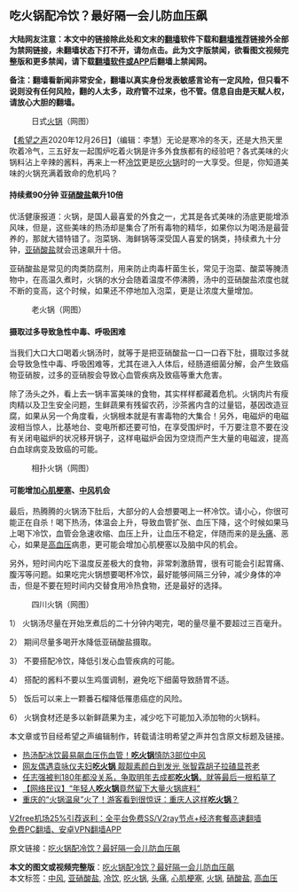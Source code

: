  <h2>吃火锅配冷饮？最好隔一会儿防血压飙</h2> <p class="notice"><b>大陆网友注意：本文中的链接除此处和文末的<a href="https://github.com/bannedbook/fanqiang" >翻墙</a>软件下载和<a href="https://github.com/killgcd/justmysocks/blob/master/README.md">翻墙推荐</a>链接外全部为禁网链接，未翻墙状态下打不开，请勿点击。此为文字版禁闻，欲看图文视频完整版和更多禁闻，请下载<a href="https://github.com/bannedbook/fanqiang">翻墙软件或APP</a>后翻墙上禁闻网。</p><p>备注：翻墙看新闻非常安全，翻墙以真实身份发表敏感言论有一定风险，但只看不说则没有任何风险，翻的人太多，政府管不过来，也不管。信息自由是天赋人权，请放心大胆的翻墙。</b></p>  <div class="entry"> <figure><figcaption>日式<a href="https://www.bannedbook.org/bnews/tag/%e7%81%ab%e9%94%85/" class="st_tag internal_tag" rel="tag" title="标签 火锅 下的日志">火锅</a>（网图）</figcaption></figure> <p>【<span class='wp_keywordlink_affiliate'><a href="https://www.soundofhope.org" title="希望之声" target="_blank">希望之声</a></span>2020年12月26日】（编辑：李慧）无论是寒冷的冬天，还是大热天里吹着冷气，三五好友一起围炉吃着火锅是许多外食族都有的经验吧？各式美味的火锅料沾上辛辣的酱料，再来上一杯<a href="https://www.bannedbook.org/bnews/tag/%E5%86%B7%E9%A5%AE/" class="st_tag internal_tag" rel="tag" title="标签 冷饮 下的日志">冷饮</a>更是<a href="https://www.bannedbook.org/bnews/tag/%E5%90%83%E7%81%AB%E9%94%85/" class="st_tag internal_tag" rel="tag" title="标签 吃火锅 下的日志">吃火锅</a>时的一大享受。但是，你知道美味的火锅充满着致命的危机吗？</p> <h4><strong>持续煮90分钟 亚<a href="https://www.bannedbook.org/bnews/tag/%E7%A1%9D%E9%85%B8%E7%9B%90/" class="st_tag internal_tag" rel="tag" title="标签 硝酸盐 下的日志">硝酸盐</a>飙升10倍</strong></h4> <p>优活健康报道：火锅，是国人最喜爱的外食之一，尤其是各式美味的汤底更能增添风味，但是，这些美味的热汤却是集合了所有毒物的精华，如果你以为喝汤是最营养的，那就大错特错了。泡菜锅、海鲜锅等深受国人喜爱的锅类，持续煮九十分钟，<a href="https://www.bannedbook.org/bnews/tag/%E4%BA%9A%E7%A1%9D%E9%85%B8%E7%9B%90/" class="st_tag internal_tag" rel="tag" title="标签 亚硝酸盐 下的日志">亚硝酸盐</a>就会迅速飙升十倍。</p> <p>亚硝酸盐是常见的肉类防腐剂，用来防止肉毒杆菌生长，常见于泡菜、酸菜等腌渍物中，在高温久煮时，火锅的水分会随着温度不停沸腾，汤中的亚硝酸盐浓度也就不断的变高，这个时候，如果还不停地加入泡菜，更是让浓度大量增加。</p>  <figure><figcaption> 老火锅（网图）</figcaption></figure> <h4><strong>摄取过多导致急性中毒、呼吸困难</strong></h4> <p>当我们大口大口喝着火锅汤时，就等于是把亚硝酸盐一口一口吞下肚，摄取过多就会导致急性中毒、呼吸困难等，尤其在进入人体后，经肠道细菌分解，会产生致癌物亚硝胺，过多的亚硝胺会导致心血管疾病及致癌等重大危害。</p> <p>除了汤头之外，看上去一锅丰富美味的食物，其实样样都藏着危机。火锅肉片有瘦肉精以及卫生安全问题，生鲜蔬果有残留农药，沙茶酱内含的过量铝，基因改造豆腐，如果从另一个角度看，火锅根本就是有害毒物的大集合！另外，电磁炉的电磁波相当惊人，比基地台、变电所都还要可怕，在享受围炉时，千万要注意不要在没有关闭电磁炉的状况移开锅子，这样电磁炉会因为空烧而产生大量的电磁波，提高白血球病变及致癌的可能。</p> <figure><figcaption> 相扑火锅（网图）</figcaption></figure> <h4><strong>可能增加<a href="https://www.bannedbook.org/bnews/tag/%E5%BF%83%E8%82%8C%E6%A2%97%E5%A1%9E/" class="st_tag internal_tag" rel="tag" title="标签 心肌梗塞 下的日志">心肌梗塞</a>、<a href="https://www.bannedbook.org/bnews/tag/%E4%B8%AD%E9%A3%8E/" class="st_tag internal_tag" rel="tag" title="标签 中风 下的日志">中风</a>机会</strong></h4> <p>最后，热腾腾的火锅汤下肚后，大部分的人会想要喝上一杯冷饮。请小心，你很可能正在自杀！喝下热汤，体温会上升，导致血管扩张、血压下降，这个时候如果马上喝下冷饮，血管会急速收缩、血压上升，让血压不稳定，伴随而来的是<a href="https://www.bannedbook.org/bnews/tag/%e5%a4%b4%e7%97%9b/" class="st_tag internal_tag" rel="tag" title="标签 头痛 下的日志">头痛</a>、恶心，如果是<a href="https://www.bannedbook.org/bnews/tag/%e9%ab%98%e8%a1%80%e5%8e%8b/" class="st_tag internal_tag" rel="tag" title="标签 高血压 下的日志">高血压</a>病患，更可能会增加心肌梗塞以及脑中风的机会。</p>  <p>另外，短时间内吃下温度反差极大的食物，非常刺激肠胃，很有可能会引起胃痛、腹泻等问题。如果吃完火锅想要喝杯冷饮，最好能够间隔三分钟，减少身体的冲击，但是不要在短时间内交替食用冷热食物，还是最好的选择。</p> <figure><figcaption> 四川火锅（网图）</figcaption></figure> <p>1） 火锅汤尽量在开始烹煮后的二十分钟内喝完，喝的量尽量不要超过三百毫升。</p> <p>2） 期间尽量多喝开水降低亚硝酸盐摄取。</p>  <p>3） 不要搭配冷饮，降低引发心血管疾病的可能。</p> <p>4） 搭配的酱料不要以生鸡蛋调制，避免吃下细菌导致肠胃不适。</p> <p>5） 饭后可以来上一颗番石榴降低罹患癌症的风险。</p>  <p>6） 火锅食材还是多以新鲜蔬果为主，减少吃下可能加入添加物的火锅料。</p> <p>本文章或节目经希望之声编辑制作，转载请注明希望之声并包含原文标题及链接。</p> <ul class='op-related-articles' title='相关阅读'> <li><a href='https://www.bannedbook.org/bnews/health/20201206/1442917.html' target='_blank'>热汤配冰饮最易飙血压伤血管！<b>吃火锅</b>慎防3部位中风</a></li> <li><a href='https://www.bannedbook.org/bnews/yule/20201119/1433240.html' target='_blank'>网友偶遇袁咏仪夫妇<b>吃火锅</b> 靓靓素颜白到发光 张智霖胡子拉碴显苍老</a></li> <li><a href='https://www.bannedbook.org/bnews/bannedvideo/20200922/1401166.html' target='_blank'>任志强被判180年都没关系，争取明年去成都<b>吃火锅</b>，就等最后一根稻草了</a></li> <li><a href='https://www.bannedbook.org/bnews/baitai/20200826/1386182.html' target='_blank'>【网络民议】“年轻人<b>吃火锅</b>竟然留下大量火锅底料”</a></li> <li><a href='https://www.bannedbook.org/bnews/funmedia/20200824/1384811.html' target='_blank'>重庆的“火锅温泉”火了！游客看到很惊讶：重庆人这样<b>吃火锅</b>？</a></li> </ul> <p class="texttj"> <a href="https://github.com/bannedbook/fanqiang/wiki/V2ray%E6%9C%BA%E5%9C%BA" target="_blank">V2free机场25%引荐返利：全平台免费SS/V2ray节点+经济套餐高速翻墙</a><br/> <a href="https://github.com/bannedbook/fanqiang/wiki/%E7%A6%81%E9%97%BB%E7%BD%91%E5%AE%89%E5%8D%93%E7%BF%BB%E5%A2%99%E6%96%B0%E9%97%BBAPP" target="_blank">免费PC翻墙、安卓VPN翻墙APP</a></p><p>原文链接：<a class="src_link"  href="https://www.soundofhope.org/post/270905" target="_blank">吃火锅配冷饮？最好隔一会儿防血压飙</a></p><a name='sharetosocial'></a>       <div><b>本文的图文或视频完整版</b>：<a href='https://www.bannedbook.org/bnews/comments/20201227/1455588.html'>吃火锅配冷饮？最好隔一会儿防血压飙</a></div>  </div><!--END ENTRY--> <div class="postfooter"> <div>本文标签：<a href="https://www.bannedbook.org/bnews/tag/%E4%B8%AD%E9%A3%8E/" rel="tag">中风</a>, <a href="https://www.bannedbook.org/bnews/tag/%E4%BA%9A%E7%A1%9D%E9%85%B8%E7%9B%90/" rel="tag">亚硝酸盐</a>, <a href="https://www.bannedbook.org/bnews/tag/%E5%86%B7%E9%A5%AE/" rel="tag">冷饮</a>, <a href="https://www.bannedbook.org/bnews/tag/%E5%90%83%E7%81%AB%E9%94%85/" rel="tag">吃火锅</a>, <a href="https://www.bannedbook.org/bnews/tag/%e5%a4%b4%e7%97%9b/" rel="tag">头痛</a>, <a href="https://www.bannedbook.org/bnews/tag/%E5%BF%83%E8%82%8C%E6%A2%97%E5%A1%9E/" rel="tag">心肌梗塞</a>, <a href="https://www.bannedbook.org/bnews/tag/%e7%81%ab%e9%94%85/" rel="tag">火锅</a>, <a href="https://www.bannedbook.org/bnews/tag/%E7%A1%9D%E9%85%B8%E7%9B%90/" rel="tag">硝酸盐</a>, <a href="https://www.bannedbook.org/bnews/tag/%e9%ab%98%e8%a1%80%e5%8e%8b/" rel="tag">高血压</a></div>  </div><!--END POSTFOOTER--> 
